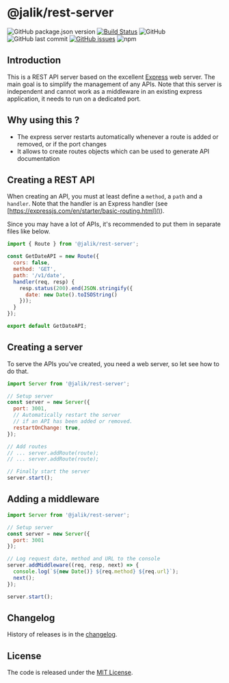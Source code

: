 # @jalik/rest-server

![GitHub package.json version](https://img.shields.io/github/package-json/v/jalik/js-rest-server.svg)
[![Build Status](https://travis-ci.com/jalik/js-rest-server.svg?branch=master)](https://travis-ci.com/jalik/js-rest-server)
![GitHub](https://img.shields.io/github/license/jalik/js-rest-server.svg)
![GitHub last commit](https://img.shields.io/github/last-commit/jalik/js-rest-server.svg)
[![GitHub issues](https://img.shields.io/github/issues/jalik/js-rest-server.svg)](https://github.com/jalik/js-rest-server/issues)
![npm](https://img.shields.io/npm/dt/@jalik/rest-server.svg)

## Introduction

This is a REST API server based on the excellent [Express](https://expressjs.com/) web server.
The main goal is to simplify the management of any APIs.
Note that this server is independent and cannot work as a middleware in an existing express application, it needs to run on a dedicated port.

## Why using this ?

- The express server restarts automatically whenever a route is added or removed, or if the port changes
- It allows to create routes objects which can be used to generate API documentation

## Creating a REST API

When creating an API, you must at least define a `method`, a `path` and a `handler`.
Note that the handler is an Express handler (see [https://expressjs.com/en/starter/basic-routing.html]()).

Since you may have a lot of APIs, it's recommended to put them in separate files like below.

```js
import { Route } from '@jalik/rest-server';

const GetDateAPI = new Route({
  cors: false,
  method: 'GET',
  path: '/v1/date',
  handler(req, resp) {
    resp.status(200).end(JSON.stringify({ 
      date: new Date().toISOString()
    }));
  }
});

export default GetDateAPI;
```

## Creating a server

To serve the APIs you've created, you need a web server, so let see how to do that.

```js
import Server from '@jalik/rest-server';

// Setup server
const server = new Server({
  port: 3001,
  // Automatically restart the server
  // if an API has been added or removed.
  restartOnChange: true,
});

// Add routes
// ... server.addRoute(route);
// ... server.addRoute(route);

// Finally start the server
server.start();
```

## Adding a middleware

```js
import Server from '@jalik/rest-server';

// Setup server
const server = new Server({
  port: 3001
});

// Log request date, method and URL to the console
server.addMiddleware((req, resp, next) => {
  console.log(`${new Date()} ${req.method} ${req.url}`);
  next();
});

server.start();
```

## Changelog

History of releases is in the [changelog](./CHANGELOG.md).

## License

The code is released under the [MIT License](http://www.opensource.org/licenses/MIT).
